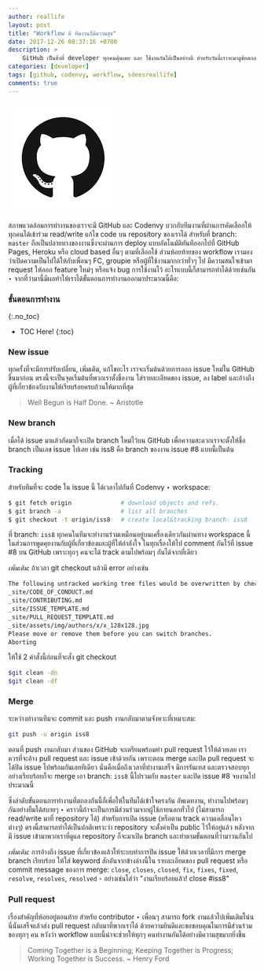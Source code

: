 ```yaml
---
author: reallife
layout: post
title: "Workflow ดี ทีมงานก็มีความสุข"
date: 2017-12-26 08:37:16 +0700
description: >
    GitHub เป็นสิ่งที่ developer ทุกคนคุ้นเคย และ ใช้งานกันได้เป็นอย่างดี สำหรับวันนี้เราจะมาดูข้อตกลงกันสักหน่อยว่าพวกเราจะใช้งาน GitHub และ Codenvy กันยังไงเอาแบบที่ให้เกิดเป็น workflow สำหรับใช้งานร่วมกันในทีม แล้วทุกคนมีรอยยิ้มไปพร้อมๆ กัน
categories: [developer]
tags: [github, codenvy, workflow, sdeesreallife]
comments: true
---
```

<img src="/assets/img/authors/reallife/2017-12-26/github.png" alt="GitHub Logo">

สภาพแวดล้อมการทำงานของเราจะมี GitHub และ Codenvy บวกกับทีมงานที่ผ่านการคัดเลือกให้ทุกคนได้เข้าร่วม read/write แก้ไข code บน repository ของเราได้ สำหรับที่ branch: `master` ถือเป็นปลายทางของงานซึ่งจะผ่านการ deploy แบบอัตโนมัติทันทีออกไปที่ GitHub Pages, Heroku หรือ cloud based อื่นๆ ตามที่เลือกใช้ ส่วนห้อยท้ายของ workflow เรามองว่าเปิดความเป็นไปได้ให้กับเพื่อนๆ FC, groupie หรือผู้ที่ใช้งานมากกว่าทั่วๆ ไป มีความสนใจเข้ามา request ให้ออก feature ใหม่ๆ หรือแจ้ง bug การใช้งานไว้ อะไรแบบนี้ก็สามารถทำได้ด้วยเช่นกัน ‣ จากที่ว่ามานี้มีผลทำให้เราได้ขั้นตอนการทำงานออกมาประมาณนี้คือ:

### ขั้นตอนการทำงาน
{:.no_toc}
* TOC Here!
{:toc}
### New issue
ทุกครั้งที่จะมีการปรับเปลี่ยน, เพิ่มเติม, แก้ไขอะไร เราจะเริ่มต้นด้วยการออก issue ใหม่ใน GitHub ขึ้นมาก่อน ตรงนี้จะเป็นจุดเริ่มต้นที่พวกเราตั้งชื่องาน ใส่รายละเอียดของ issue, ลง label และอ้างถึงผู้ที่เกี่ยวข้องกับงานให้เรียบร้อยครบถ้วนให้มากที่สุด
> Well Begun is Half Done. ~ Aristotle

### New branch
เมื่อได้ issue มาแล้วถัดมาก็จะเปิด branch ใหม่ไว้บน GitHub เพื่อความสะดวกเราจะตั้งให้ชื่อ branch เป็นเลข issue ไปเลย เช่น iss8 คือ branch ของงาน issue #8 แบบนี้เป็นต้น

### Tracking
สำหรับทีมที่จะ code ใน issue นี้ ได้เวลาไปกันที่ Codenvy ‣ workspace:
~~~bash
$ git fetch origin              # download objects and refs.
$ git branch -a                 # list all branches
$ git checkout -t origin/iss8   # create local&tracking branch: iss8
~~~
ที่ branch: `iss8` ทุกคนในทีมจะทำงานร่วมเหมือนอยู่บนเครื่องเดียวกันผ่านทาง workspace นี้ ในส่วนการพูดคุยงานกับผู้ที่เกี่ยวข้องและผู้ที่ให้กำลังใจ ในทุกเรื่องให้ไป comment กันไว้ที่ issue #8 บน GitHub เพราะทุกๆ คนจะได้ track ตามไปพร้อมๆ กันได้จากที่เดียว

*เพิ่มเติม:* ถ้าเวลา git checkout แล้วมี error อย่างเช่น
~~~bash
The following untracked working tree files would be overwritten by checkout:
_site/CODE_OF_CONDUCT.md
_site/CONTRIBUTING.md
_site/ISSUE_TEMPLATE.md
_site/PULL_REQUEST_TEMPLATE.md
_site/assets/img/authors/x/x_128x128.jpg
Please move or remove them before you can switch branches.
Aborting
~~~
ให้ใช้ 2 คำสั่งนี้ก่อนที่จะสั่ง git checkout
~~~bash
$git clean -dn
$git clean -df
~~~
### Merge
ระหว่างทำงานทีมจะ commit และ push งานกลับมาตามจังหวะที่เหมาะสม:
~~~bash
git push -u origin iss8
~~~
ตอนที่ push งานกลับมา ส่วนของ GitHub จะเตรียมพร้อมทำ pull request ไว้ให้ด้วยเลย เราควรที่จะอ้าง pull request และ issue เข้าด้วยกัน เพราะตอน merge และปิด pull request จะได้ปิด issue ไปพร้อมกันเลยทีเดียว นั่นคือเมื่อถึงเวลาที่ทำงานเสร็จ มีการรันเทส และตรวจสอบทุกอย่างเรียบร้อยก็จะ merge เอา branch: `iss8` นี้ไปรวมกับ `master` และปิด issue #8 จบงานไปประมาณนี้

ซึ่งลำดับขั้นตอนการทำงานที่ตกลงกันนี้ก็เพื่อให้ในทีมได้เข้าใจตรงกัน อัพเดทงาน, ทำงานไปพร้อมๆ กันอย่างยิ้มได้สบายๆ ‣ คราวนี้ถ้าจะเป็นการมีส่วนร่วมจากผู้ใช้ภายนอกทั่วไป (ไม่สามารถ read/write มาที่ repository ได้) สำหรับการเปิด issue (หรือตาม track ความเคลื่อนไหวต่างๆ) ตรงนี้สามารถทำได้เป็นปกติเพราะว่า repository จะตั้งค่าเป็น public ไว้ให้อยู่แล้ว หลังจากมี issue เข้ามาพวกเราที่ดูแล repository ก็จะมาเปิด branch และทำตามขั้นตอนที่ว่ามาวนกันไป

*เพิ่มเติม:* การอ้างถึง issue ที่เกี่ยวข้องแล้วให้ระบบทำการปิด issue ให้ด้วยเวลาที่มีการ merge branch เรียบร้อย ให้ใส่ keyword สักอันจากข้างล่างนี้ใน รายละเอียดของ pull request หรือ commit message ของการ merge:
`close`, `closes`, `closed`, `fix`, `fixes`, `fixed`, `resolve`, `resolves`, `resolved` - อย่างเช่นใส่ว่า "งานเรียบร้อยแล้ว! close #iss8"
### Pull request
เรื่องสำคัญที่ห้อยอยู่ตอนท้าย สำหรับ contributor ‣ เพื่อนๆ สามารถ fork งานแล้วไปเพิ่มเติมโน่นนี่นั่นเสร็จแล้วส่ง pull request กลับมาที่พวกเราได้ ด้วยความยินดีและขอขอบคุณในการมีส่วนร่วมของทุกๆ คน หวังว่า workflow แบบนี้น่าจะช่วยให้ทุกๆ คนทำงานกันได้อย่างมีความสุขมากยิ่งขึ้น

> Coming Together is a Beginning; Keeping Together is Progress; Working Together is Success. ~ Henry Ford
